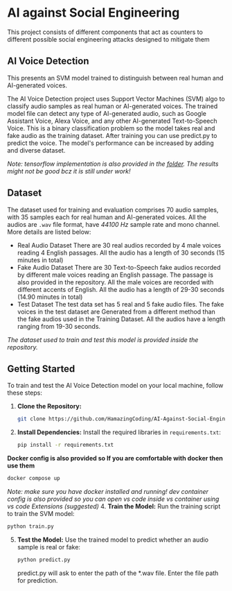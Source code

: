 # AI against Social Engineering

This project consists of different components that act as counters to different possible social engineering attacks designed to mitigate them

## AI Voice Detection

This presents an SVM model trained to distinguish between real human and AI-generated voices.

The AI Voice Detection project uses Support Vector Machines (SVM) algo to classify audio samples as real human or AI-generated voices.
The trained model file can detect any type of AI-generated audio, such as Google Assistant Voice, Alexa Voice, and any other AI-generated Text-to-Speech Voice. 
This is a binary classification problem so the model takes real and fake audio as the training dataset. After training you can use predict.py to predict the voice.
The model's performance can be increased by adding and diverse dataset. 

*Note: *tensorflow implementation is also provided in the [folder](tensorflow/). The results might not be good bcz it is still under work!**

## Dataset

The dataset used for training and evaluation comprises 70 audio samples, with 35 samples each for real human and AI-generated voices.
All the audios are `.wav` file format, have *44100 Hz* sample rate and mono channel. More details are listed below:

- Real Audio Dataset
  There are 30 real audios recorded by 4 male voices reading 4 English passages. All the audio has a length of 30 seconds (15 minutes in total)
- Fake Audio Dataset
  There are 30 Text-to-Speech fake audios recorded by different male voices reading an English passage. The passage is also provided in the repository.
  All the male voices are recorded with different accents of English. All the audio has a length of 29-30 seconds (14.90 minutes in total)
- Test Dataset
  The test data set has 5 real and 5 fake audio files. The fake voices in the test dataset are Generated from a different method than the fake audios used in the Training Dataset. All the audios have a length ranging from 19-30 seconds.
  
*The dataset used to train and test this model is provided inside the repository.*

## Getting Started

To train and test the AI Voice Detection model on your local machine, follow these steps:

1. **Clone the Repository:**
   ```sh
   git clone https://github.com/HamazingCoding/AI-Against-Social-Engineering.git
   ```

3. **Install Dependencies:**
   Install the required libraries in `requirements.txt`:
   ```sh
   pip install -r requirements.txt
   ```
**Docker config is also provided so If you are comfortable with docker then use them**
```sh
docker compose up
```
*Note: make sure you have docker installed and running!*
*dev container config is also provided so you can open vs code inside vs container using vs code Extensions (suggested)*
4. **Train the Model:**
   Run the training script to train the SVM model:
   ```sh
   python train.py
   ```

5. **Test the Model:**
   Use the trained model to predict whether an audio sample is real or fake:
   ```sh
   python predict.py
   ```
   predict.py will ask to enter the path of the *.wav file. Enter the file path for prediction.


